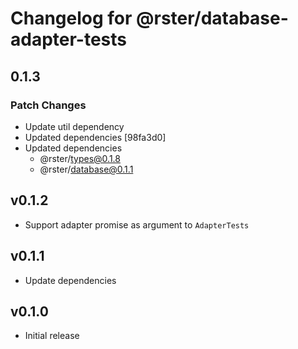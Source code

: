 # Changelog for @rster/database-adapter-tests

## 0.1.3

### Patch Changes

- Update util dependency
- Updated dependencies [98fa3d0]
- Updated dependencies
  - @rster/types@0.1.8
  - @rster/database@0.1.1

## v0.1.2

- Support adapter promise as argument to `AdapterTests`

## v0.1.1

- Update dependencies

## v0.1.0

- Initial release
